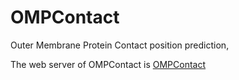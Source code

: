 # OMPContact
Outer Membrane Protein Contact position prediction,

The web server of OMPContact is [OMPContact](https://222.161.229.249:8080)
